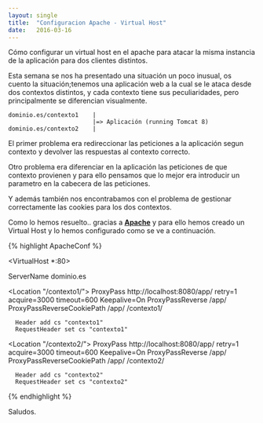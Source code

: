 ```yaml
---
layout: single 
title:  "Configuracion Apache - Virtual Host"
date:   2016-03-16
---
```


<p class="intro"><span class="dropcap">C</span>ómo configurar un virtual host en el apache para atacar la misma instancia de la aplicación para dos clientes distintos.</p>

Esta semana se nos ha presentado una situación un poco inusual, os cuento la situación;tenemos una aplicación web a la cual se le ataca desde dos contextos distintos, y cada contexto tiene sus peculiaridades, pero principalmente se diferencian visualmente. 


	dominio.es/contexto1  	|
							|=> Aplicación (running Tomcat 8)
	dominio.es/contexto2 	|

El primer problema era redireccionar las peticiones a la aplicación segun contexto y devolver las respuestas al contexto correcto. 

Otro problema era diferenciar en la aplicación las peticiones de que contexto provienen y para ello pensamos que lo mejor era introducir un parametro en la cabecera de las peticiones.

Y además también nos encontrabamos con el problema de gestionar correctamente las cookies para los dos contextos.

Como lo hemos resuelto.. gracias a <strong><a href="https://httpd.apache.org/">Apache</a></strong> y para ello hemos creado un Virtual Host y lo hemos configurado como se ve a continuación. 

{% highlight ApacheConf %}

<VirtualHost *:80>

   ServerName dominio.es

  <Location "/contexto1/">
      ProxyPass http://localhost:8080/app/ retry=1 acquire=3000 timeout=600 Keepalive=On
      ProxyPassReverse /app/
      ProxyPassReverseCookiePath /app/ /contexto1/

      Header add cs "contexto1"
      RequestHeader set cs "contexto1"    
   </Location>

  <Location "/contexto2/">
      ProxyPass http://localhost:8080/app/ retry=1 acquire=3000 timeout=600 Keepalive=On
      ProxyPassReverse /app/
      ProxyPassReverseCookiePath /app/ /contexto2/

      Header add cs "contexto2"
      RequestHeader set cs "contexto2"
   </Location>

</VirtualHost>


{% endhighlight %}

Saludos.


